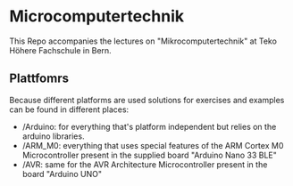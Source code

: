 # Microcomputertechnik
This Repo accompanies the lectures on "Mikrocomputertechnik" at Teko Höhere Fachschule in Bern.
## Plattfomrs
Because different platforms are used solutions for exercises and examples can be found in different places:
- /Arduino: for everything that's platform independent but relies on the arduino libraries.
- /ARM_M0: everything that uses special features of the ARM Cortex M0 Microcontroller present in the supplied board "Arduino Nano 33 BLE"
- /AVR: same for the AVR Architecture Microcontroller present in the board "Arduino UNO"